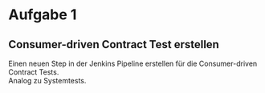 # Aufgabe 1

## Consumer-driven Contract Test erstellen
Einen neuen Step in der Jenkins Pipeline erstellen für die Consumer-driven Contract Tests.  
Analog zu Systemtests.
